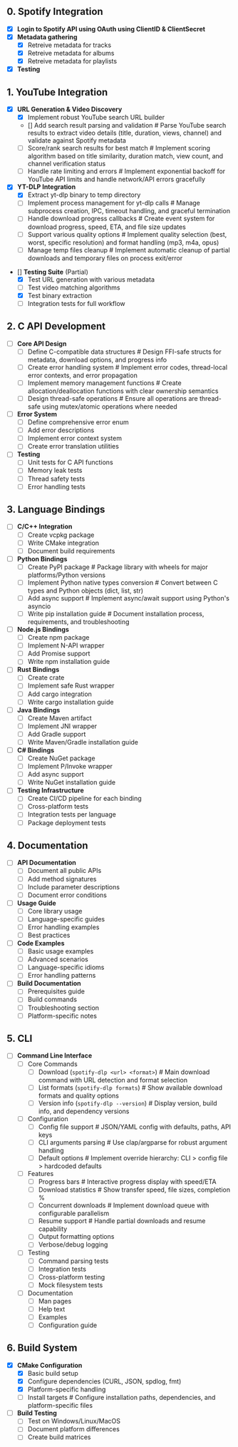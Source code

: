 ## 0. Spotify Integration 
- [x] **Login to Spotify API using OAuth using ClientID & ClientSecret**  
- [x] **Metadata gathering** 
    - [x] Retreive metadata for tracks 
    - [x] Retreive metadata for albums
    - [x] Retreive metadata for playlists
- [x] **Testing**

## 1. YouTube Integration
- [x] **URL Generation & Video Discovery**
  - [x] Implement robust YouTube search URL builder
  - [] Add search result parsing and validation  # Parse YouTube search results to extract video details (title, duration, views, channel) and validate against Spotify metadata
  - [ ] Score/rank search results for best match  # Implement scoring algorithm based on title similarity, duration match, view count, and channel verification status
  - [ ] Handle rate limiting and errors  # Implement exponential backoff for YouTube API limits and handle network/API errors gracefully

- [x] **YT-DLP Integration**
  - [x] Extract yt-dlp binary to temp directory
  - [ ] Implement process management for yt-dlp calls  # Manage subprocess creation, IPC, timeout handling, and graceful termination
  - [ ] Handle download progress callbacks  # Create event system for download progress, speed, ETA, and file size updates
  - [ ] Support various quality options  # Implement quality selection (best, worst, specific resolution) and format handling (mp3, m4a, opus)
  - [ ] Manage temp files cleanup  # Implement automatic cleanup of partial downloads and temporary files on process exit/error

- [] **Testing Suite** (Partial)
  - [x] Test URL generation with various metadata
  - [ ] Test video matching algorithms
  - [x] Test binary extraction
  - [ ] Integration tests for full workflow

## 2. C API Development
- [ ] **Core API Design**
  - [ ] Define C-compatible data structures  # Design FFI-safe structs for metadata, download options, and progress info
  - [ ] Create error handling system  # Implement error codes, thread-local error contexts, and error propagation
  - [ ] Implement memory management functions  # Create allocation/deallocation functions with clear ownership semantics
  - [ ] Design thread-safe operations  # Ensure all operations are thread-safe using mutex/atomic operations where needed

- [ ] **Error System**
  - [ ] Define comprehensive error enum
  - [ ] Add error descriptions
  - [ ] Implement error context system
  - [ ] Create error translation utilities

- [ ] **Testing**
  - [ ] Unit tests for C API functions
  - [ ] Memory leak tests
  - [ ] Thread safety tests
  - [ ] Error handling tests

## 3. Language Bindings
- [ ] **C/C++ Integration**
  - [ ] Create vcpkg package
  - [ ] Write CMake integration
  - [ ] Document build requirements

- [ ] **Python Bindings**
  - [ ] Create PyPI package  # Package library with wheels for major platforms/Python versions
  - [ ] Implement Python native types conversion  # Convert between C types and Python objects (dict, list, str)
  - [ ] Add async support  # Implement async/await support using Python's asyncio
  - [ ] Write pip installation guide  # Document installation process, requirements, and troubleshooting

- [ ] **Node.js Bindings**
  - [ ] Create npm package
  - [ ] Implement N-API wrapper
  - [ ] Add Promise support
  - [ ] Write npm installation guide

- [ ] **Rust Bindings**
  - [ ] Create crate
  - [ ] Implement safe Rust wrapper
  - [ ] Add cargo integration
  - [ ] Write cargo installation guide

- [ ] **Java Bindings**
  - [ ] Create Maven artifact
  - [ ] Implement JNI wrapper
  - [ ] Add Gradle support
  - [ ] Write Maven/Gradle installation guide

- [ ] **C# Bindings**
  - [ ] Create NuGet package
  - [ ] Implement P/Invoke wrapper
  - [ ] Add async support
  - [ ] Write NuGet installation guide

- [ ] **Testing Infrastructure**
  - [ ] Create CI/CD pipeline for each binding
  - [ ] Cross-platform tests
  - [ ] Integration tests per language
  - [ ] Package deployment tests

## 4. Documentation
- [ ] **API Documentation**
  - [ ] Document all public APIs
  - [ ] Add method signatures
  - [ ] Include parameter descriptions
  - [ ] Document error conditions

- [ ] **Usage Guide**
  - [ ] Core library usage
  - [ ] Language-specific guides
  - [ ] Error handling examples
  - [ ] Best practices

- [ ] **Code Examples**
  - [ ] Basic usage examples
  - [ ] Advanced scenarios
  - [ ] Language-specific idioms
  - [ ] Error handling patterns

- [ ] **Build Documentation**
  - [ ] Prerequisites guide
  - [ ] Build commands
  - [ ] Troubleshooting section
  - [ ] Platform-specific notes

## 5. CLI
- [ ] **Command Line Interface**
  - [ ] Core Commands
    - [ ] Download (`spotify-dlp <url> <format>`)  # Main download command with URL detection and format selection
    - [ ] List formats (`spotify-dlp formats`)  # Show available download formats and quality options
    - [ ] Version info (`spotify-dlp --version`)  # Display version, build info, and dependency versions
  
  - [ ] Configuration
    - [ ] Config file support  # JSON/YAML config with defaults, paths, API keys
    - [ ] CLI arguments parsing  # Use clap/argparse for robust argument handling
    - [ ] Default options  # Implement override hierarchy: CLI > config file > hardcoded defaults

  - [ ] Features
    - [ ] Progress bars  # Interactive progress display with speed/ETA
    - [ ] Download statistics  # Show transfer speed, file sizes, completion %
    - [ ] Concurrent downloads  # Implement download queue with configurable parallelism
    - [ ] Resume support  # Handle partial downloads and resume capability
    - [ ] Output formatting options
    - [ ] Verbose/debug logging

  - [ ] Testing
    - [ ] Command parsing tests
    - [ ] Integration tests
    - [ ] Cross-platform testing
    - [ ] Mock filesystem tests

  - [ ] Documentation
    - [ ] Man pages
    - [ ] Help text
    - [ ] Examples
    - [ ] Configuration guide

## 6. Build System 
- [x] **CMake Configuration**
  - [x] Basic build setup
  - [x] Configure dependencies (CURL, JSON, spdlog, fmt)
  - [x] Platform-specific handling
  - [ ] Install targets  # Configure installation paths, dependencies, and platform-specific files

- [ ] **Build Testing**
  - [ ] Test on Windows/Linux/MacOS
  - [ ] Document platform differences
  - [ ] Create build matrices